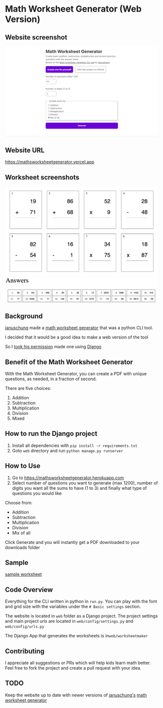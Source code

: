 # Math Worksheet Generator (Web Version)

## Website screenshot
![Website screenshot](website-screenshot.png)

## Website URL
https://mathsworksheetgenerator.vercel.app

## Worksheet screenshots
![sample worksheet](sample.png)
![sample answer sheet](sample-answer.png)

## Background
[januschung](https://github.com/januschung/) made a [math worksheet generator](https://github.com/januschung/math-worksheet-generator) that was a python CLI tool.

I decided that it would be a good idea to make a web version of the tool

So I [took his permission](https://github.com/januschung/math-worksheet-generator/issues/39) made one using [Django](https://djangoproject.com) 

## Benefit of the Math Worksheet Generator
With the Math Worksheet Generator, you can create a PDF with unique questions, as needed, in a fraction of second.

There are five choices:
1. Addition
2. Subtraction
3. Multiplication
4. Division
5. Mixed

## How to run the Django project
1. Install all dependencies with `pip install -r requirements.txt`
2. Goto `web` directory and run `python manage.py runserver`

## How to Use
1. Go to https://mathsworksheetgenerator.herokuapp.com
2. Select number of questions you want to generate (max 1200), number of digits you want all the sums to have (1 to 3) and finally what type of questions you would like

Choose from:
- Addition
- Subtraction
- Multiplication
- Division
- Mix of all

Click Generate and you will instantly get a PDF downloaded to your downloads folder


## Sample
[sample worksheet](sample-worksheet.pdf)

## Code Overview
Everything for the CLI written in python in `run.py`. You can play with the font and grid size with the variables under the `# Basic settings` section.

The website is located in `web` folder as a Django project. The project settings and main project urls are located in `web/config/settings.py` and `web/config/urls.py`

The Django App that generates the worksheets is in`web/worksheetmaker`


## Contributing
I appreciate all suggestions or PRs which will help kids learn math better. Feel free to fork the project and create a pull request with your idea.

## TODO
Keep the website up to date with newer versions of [januschung's](https://github.com/januschung/)  [math worksheet generator](https://github.com/januschung/math-worksheet-generator)
